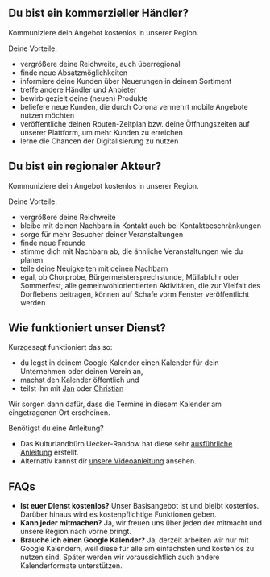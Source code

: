 ## Du bist ein kommerzieller Händler?

Kommuniziere dein Angebot kostenlos in unserer Region.

Deine Vorteile:

- vergrößere deine Reichweite, auch überregional
- finde neue Absatzmöglichkeiten
- informiere deine Kunden über Neuerungen in deinem Sortiment
- treffe andere Händler und Anbieter
- bewirb gezielt deine (neuen) Produkte
- beliefere neue Kunden, die durch Corona vermehrt mobile Angebote nutzen möchten
- veröffentliche deinen Routen-Zeitplan bzw. deine Öffnungszeiten auf unserer Plattform, um mehr
  Kunden zu erreichen
- lerne die Chancen der Digitalisierung zu nutzen

## Du bist ein regionaler Akteur?

Kommuniziere dein Angebot kostenlos in unserer Region.

Deine Vorteile:

- vergrößere deine Reichweite
- bleibe mit deinen Nachbarn in Kontakt auch bei Kontaktbeschränkungen
- sorge für mehr Besucher deiner Veranstaltungen
- finde neue Freunde
- stimme dich mit Nachbarn ab, die ähnliche Veranstaltungen wie du planen
- teile deine Neuigkeiten mit deinen Nachbarn
- egal, ob Chorprobe, Bürgermeistersprechstunde, Müllabfuhr oder Sommerfest, alle
  gemeinwohlorientierten Aktivitäten, die zur Vielfalt des Dorflebens beitragen, können auf Schafe
  vorm Fenster veröffentlicht werden

## Wie funktioniert unser Dienst?

Kurzgesagt funktioniert das so:

- du legst in deinem Google Kalender einen Kalender für dein Unternehmen oder deinen Verein an,
- machst den Kalender öffentlich und
- teilst ihn mit [Jan](mailto:jan@schafe-vorm-fenster.de) oder
  [Christian](mailto:christian@schafe-vorm-fenster.de)

Wir sorgen dann dafür, dass die Termine in diesem Kalender am eingetragenen Ort erscheinen.

Benötigst du eine Anleitung?

- Das Kulturlandbüro Uecker-Randow hat diese sehr
  [ausführliche Anleitung](https://drive.google.com/file/d/1zgpBS41osGJiYB5VD-228xpseAYZqbZ1/view?usp=sharing)
  erstellt.
- Alternativ kannst dir [unsere Videoanleitung](https://www.youtube.com/watch?v=usCKCY1-05A)
  ansehen.

## FAQs

- **Ist euer Dienst kostenlos?** Unser Basisangebot ist und bleibt kostenlos. Darüber hinaus wird es
  kostenpflichtige Funktionen geben.
- **Kann jeder mitmachen?** Ja, wir freuen uns über jeden der mitmacht und unsere Region nach vorne
  bringt.
- **Brauche ich einen Google Kalender?** Ja, derzeit arbeiten wir nur mit Google Kalendern, weil
  diese für alle am einfachsten und kostenlos zu nutzen sind. Später werden wir voraussichtlich auch
  andere Kalenderformate unterstützen.
